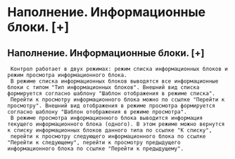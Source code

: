 ﻿---
description: 2.4.7
---
# Наполнение. Информационные блоки. [+]
## Наполнение. Информационные блоки. [+]
     Контрол работает в двух режимах: режим списка информационных блоков и режим просмотра информационного блока.
     В режиме списка информационных блоков выводятся все информационные блоки с типом "Тип информационных блоков". Внешний вид списка формируется согласно шаблону "Шаблон отображения в режиме списка". 
     Перейти к просмотру информационного блока можно по ссылке "Перейти к просмотру". Внешний вид отображения в режиме просмотра формируется согласно шаблону "Шаблон отображения в режиме просмотра".
     В режиме просмотра информационного блока выводится информация текущего информационного блока (одного). В этом режиме можно вернутся к списку информационных блоков данного типа по ссылке "К списку",
     перейти к просмотру следующего информационного блока по ссылке "Перейти к следующему", перейти к просмотру предыдущего информационного блока по ссылке "Перейти к предыдущему".
